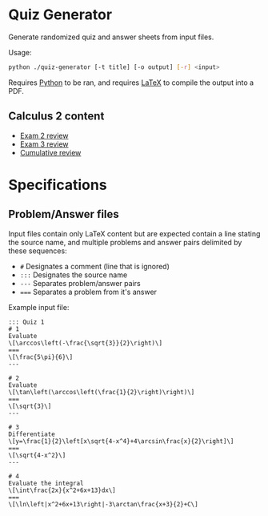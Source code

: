 # Quiz Generator

Generate randomized quiz and answer sheets from input files.

Usage:
```bash
python ./quiz-generator [-t title] [-o output] [-r] <input>
```

Requires [Python][1] to be ran, and requires [LaTeX][2] to compile the output into a PDF.

[1]: https://www.python.org
[2]: https://www.latex-project.org/get

## Calculus 2 content

- [Exam 2 review][3]
- [Exam 3 review][4]
- [Cumulative review][5]

[3]: https://cdn.rawgit.com/SweedJesus/quiz-generator/7c595c6c/out/exam02-review.pdf
[4]: https://cdn.rawgit.com/SweedJesus/quiz-generator/7c595c6c/out/exam03-review.pdf
[5]: https://cdn.rawgit.com/SweedJesus/quiz-generator/7c595c6c/out/cumulative-review.pdf

# Specifications

## Problem/Answer files

Input files contain only LaTeX content but are expected contain a line stating
the source name, and multiple problems and answer pairs delimited by these
sequences:
- `#` Designates a comment (line that is ignored)
- `:::` Designates the source name
- `---` Separates problem/answer pairs
- `===` Separates a problem from it's answer

Example input file:
```text
::: Quiz 1
# 1
Evaluate
\[\arccos\left(-\frac{\sqrt{3}}{2}\right)\]
===
\[\frac{5\pi}{6}\]
---

# 2
Evaluate
\[\tan\left(\arccos\left(\frac{1}{2}\right)\right)\]
===
\[\sqrt{3}\]
---

# 3
Differentiate
\[y=\frac{1}{2}\left[x\sqrt{4-x^4}+4\arcsin\frac{x}{2}\right]\]
===
\[\sqrt{4-x^2}\]
---

# 4
Evaluate the integral
\[\int\frac{2x}{x^2+6x+13}dx\]
===
\[\ln\left|x^2+6x+13\right|-3\arctan\frac{x+3}{2}+C\]
```
